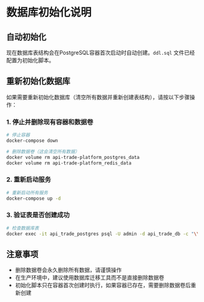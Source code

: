 # 数据库初始化说明

## 自动初始化

现在数据库表结构会在PostgreSQL容器首次启动时自动创建。`ddl.sql` 文件已经配置为初始化脚本。

## 重新初始化数据库

如果需要重新初始化数据库（清空所有数据并重新创建表结构），请按以下步骤操作：

### 1. 停止并删除现有容器和数据卷

```bash
# 停止容器
docker-compose down

# 删除数据卷（这会清空所有数据）
docker volume rm api-trade-platform_postgres_data
docker volume rm api-trade-platform_redis_data
```

### 2. 重新启动服务

```bash
# 重新启动所有服务
docker-compose up -d
```

### 3. 验证表是否创建成功

```bash
# 检查数据库表
docker exec -it api_trade_postgres psql -U admin -d api_trade_db -c "\\dt"
```

## 注意事项

- 删除数据卷会永久删除所有数据，请谨慎操作
- 在生产环境中，建议使用数据库迁移工具而不是直接删除数据卷
- 初始化脚本只在容器首次创建时执行，如果容器已存在，需要删除数据卷后重新创建